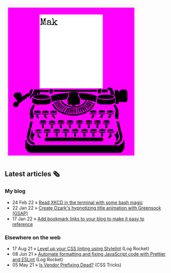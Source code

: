 ![quote](img/quote.gif)

## Latest articles 🗞️

### My blog

<!-- BLOG:START -->
 - 24 Feb 22 » [Read XKCD in the terminal with some bash magic](https://roboleary.net/2022/02/24/xkcd-in-the-terminal-with-some-bash-magic.html)
 - 22 Jan 22 » [Create Ozark&#39;s hypnotizing title animation with Greensock &lpar;GSAP&rpar;](https://roboleary.net/2022/01/22/ozark-animation.html)
 - 17 Jan 22 » [Add bookmark links to your blog to make it easy to reference](https://roboleary.net/2022/01/17/bookmark-links.html)<!-- BLOG:END -->

### Elsewhere on the web

 - 17 Aug 21 » [Level up your CSS linting using Stylelint](https://blog.logrocket.com/using-stylelint-improve-lint-css-scss-sass/) (Log Rocket)
 - 08 Jun 21 » [Automate formatting and fixing JavaScript code with Prettier and ESLint](https://blog.logrocket.com/automate-formatting-and-fixing-javascript-code-with-prettier-and-eslint/) (Log Rocket)
 - 05 May 21 » [Is Vendor Prefixing Dead?](https://css-tricks.com/is-vendor-prefixing-dead/) (CSS Tricks)
